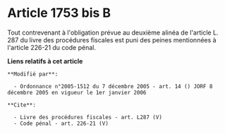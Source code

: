 # Article 1753 bis B

Tout contrevenant à l'obligation prévue au deuxième alinéa de l'article L. 287 du livre des procédures fiscales est puni des
peines mentionnées à l'article 226-21 du code pénal.

**Liens relatifs à cet article**

	**Modifié par**:

	  - Ordonnance n°2005-1512 du 7 décembre 2005 - art. 14 () JORF 8 décembre 2005 en vigueur le 1er janvier 2006

	**Cite**:

	  - Livre des procédures fiscales - art. L287 (V)
	  - Code pénal - art. 226-21 (V)
